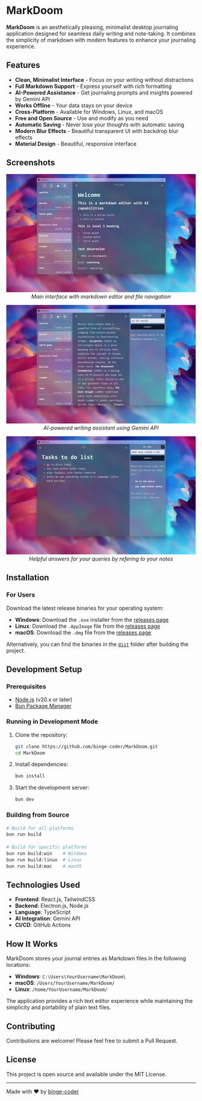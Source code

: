 # MarkDoom

**MarkDoom** is an aesthetically pleasing, minimalist desktop journaling application designed for seamless daily writing and note-taking. It combines the simplicity of markdown with modern features to enhance your journaling experience.

## Features

- **Clean, Minimalist Interface** - Focus on your writing without distractions
- **Full Markdown Support** - Express yourself with rich formatting
- **AI-Powered Assistance** - Get journaling prompts and insights powered by Gemini API
- **Works Offline** - Your data stays on your device
- **Cross-Platform** - Available for Windows, Linux, and macOS
- **Free and Open Source** - Use and modify as you need
- **Automatic Saving** - Never lose your thoughts with automatic saving
- **Modern Blur Effects** - Beautiful transparent UI with backdrop blur effects
- **Material Design** - Beautiful, responsive interface

## Screenshots

<div align="center">

![MarkDoom Main Interface](screenshots/1.webp)
*Main interface with markdown editor and file navigation*

![MarkDoom AI Assistant](screenshots/2.webp)
*AI-powered writing assistant using Gemini API*

![MarkDoom AI helpful answers](screenshots/3.webp)
*Helpful answers for your queries by refering to your notes*

</div>

## Installation

### For Users

Download the latest release binaries for your operating system:

- **Windows**: Download the `.exe` installer from the [releases page](https://github.com/binge-coder/MarkDoom/releases)
- **Linux**: Download the `.AppImage` file from the [releases page](https://github.com/binge-coder/MarkDoom/releases)
- **macOS**: Download the `.dmg` file from the [releases page](https://github.com/binge-coder/MarkDoom/releases)

Alternatively, you can find the binaries in the [`dist`](dist) folder after building the project.

## Development Setup

### Prerequisites

- [Node.js](https://nodejs.org/) (v20.x or later)
- [Bun Package Manager](https://bun.sh/)

### Running in Development Mode

1. Clone the repository:
   ```bash
   git clone https://github.com/binge-coder/MarkDoom.git
   cd MarkDoom
   ```

2. Install dependencies:
   ```bash
   bun install
   ```

3. Start the development server:
   ```bash
   bun dev
   ```

### Building from Source

```bash
# Build for all platforms
bun run build

# Build for specific platforms
bun run build:win    # Windows
bun run build:linux  # Linux
bun run build:mac    # macOS
```

## Technologies Used

- **Frontend**: React.js, TailwindCSS
- **Backend**: Electron.js, Node.js
- **Language**: TypeScript
- **AI Integration**: Gemini API
- **CI/CD**: GitHub Actions

## How It Works

MarkDoom stores your journal entries as Markdown files in the following locations:

- **Windows**: `C:\Users\YourUsername\MarkDoom\`
- **macOS**: `/Users/YourUsername/MarkDoom/`
- **Linux**: `/home/YourUsername/MarkDoom/`

The application provides a rich text editor experience while maintaining the simplicity and portability of plain text files.

## Contributing

Contributions are welcome! Please feel free to submit a Pull Request.

## License

This project is open source and available under the MIT License.

---

Made with ❤️ by [binge-coder](https://github.com/binge-coder)